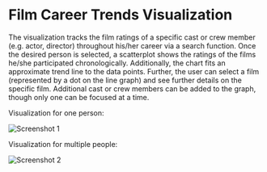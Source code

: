 # Film Career Trends Visualization

The visualization tracks the film ratings of a specific cast or crew member (e.g. actor, director) throughout his/her career via a search function. Once the desired person is selected, a scatterplot shows the ratings of the films he/she participated chronologically. Additionally, the chart fits an approximate trend line to the data points. Further, the user can select a film (represented by a dot on the line graph) and see further details on the specific film. Additional cast or crew members can be added to the graph, though only one can be focused at a time.

Visualization for one person:


![Screenshot 1](https://cloud.githubusercontent.com/assets/17856537/22842524/c5ce868c-efd5-11e6-9738-be8425778b0c.png)

Visualization for multiple people:


![Screenshot 2](https://cloud.githubusercontent.com/assets/17856537/22842553/da57e346-efd5-11e6-8ff2-53c5c717f5da.png)
